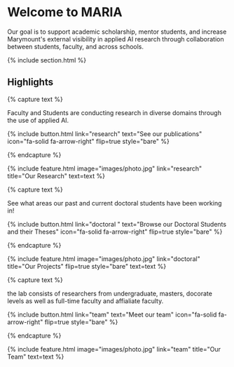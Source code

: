---
---

# Welcome to MARIA

Our goal is to support academic scholarship, mentor students, and increase Marymount's external visibility in applied AI research through collaboration between students, faculty, and across schools. 


{% include section.html %}

## Highlights

{% capture text %}

Faculty and Students are conducting research in diverse domains through the use of applied AI. 

{%
  include button.html
  link="research"
  text="See our publications"
  icon="fa-solid fa-arrow-right"
  flip=true
  style="bare"
%}

{% endcapture %}

{%
  include feature.html
  image="images/photo.jpg"
  link="research"
  title="Our Research"
  text=text
%}

{% capture text %}

See what areas our past and current doctoral students have been working in!

{%
  include button.html
  link="doctoral "
  text="Browse our Doctoral Students and their Theses"
  icon="fa-solid fa-arrow-right"
  flip=true
  style="bare"
%}

{% endcapture %}

{%
  include feature.html
  image="images/photo.jpg"
  link="doctoral"
  title="Our Projects"
  flip=true
  style="bare"
  text=text
%}

{% capture text %}

the lab consists of researchers from undergraduate, masters, docorate levels as well as full-time faculty and affialiate faculty.

{%
  include button.html
  link="team"
  text="Meet our team"
  icon="fa-solid fa-arrow-right"
  flip=true
  style="bare"
%}

{% endcapture %}

{%
  include feature.html
  image="images/photo.jpg"
  link="team"
  title="Our Team"
  text=text
%}
